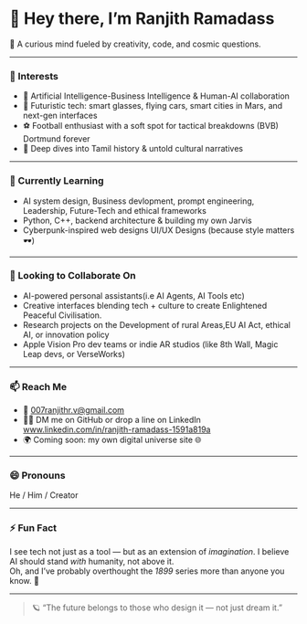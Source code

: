 # 👋 Hey there, I’m Ranjith Ramadass 

🧠 A curious mind fueled by creativity, code, and cosmic questions.

---

### 👀 Interests
- 🤖 Artificial Intelligence-Business Intelligence & Human-AI collaboration  
- 🚀 Futuristic tech: smart glasses, flying cars, smart cities in Mars, and next-gen interfaces  
- ⚽ Football enthusiast with a soft spot for tactical breakdowns (BVB) Dortmund forever 
- 📜 Deep dives into Tamil history & untold cultural narratives 

---

### 🌱 Currently Learning
- AI system design, Business devlopment, prompt engineering, Leadership, Future-Tech and ethical frameworks  
- Python, C++, backend architecture & building my own Jarvis  
- Cyberpunk-inspired web designs UI/UX Designs (because style matters 🕶️)

---

### 💬 Looking to Collaborate On
- AI-powered personal assistants(i.e AI Agents, AI Tools etc)
- Creative interfaces blending tech + culture to create Enlightened Peaceful Civilisation. 
- Research projects on the Development of rural Areas,EU AI Act, ethical AI, or innovation policy  
- Apple Vision Pro dev teams or indie AR studios (like 8th Wall, Magic Leap devs, or VerseWorks)


---

### 📫 Reach Me
- 📧 007ranjithr.v@gmail.com   
- 🧑‍💻 DM me on GitHub or drop a line on LinkedIn  www.linkedin.com/in/ranjith-ramadass-1591a819a
- 🌍 Coming soon: my own digital universe site 🌐  

---

### 😄 Pronouns
He / Him / Creator

---

### ⚡ Fun Fact
I see tech not just as a tool — but as an extension of *imagination*. I believe AI should stand *with* humanity, not above it.  
Oh, and I’ve probably overthought the *1899* series more than anyone you know. 🧩

---

> 🪐 “The future belongs to those who design it — not just dream it.”

